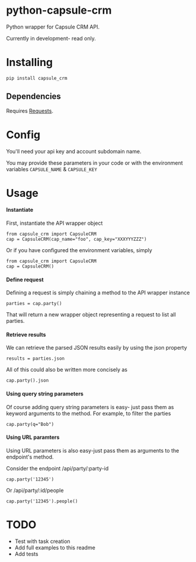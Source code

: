 python-capsule-crm
==================

Python wrapper for Capsule CRM API.

Currently in development- read only.


Installing
==========

`pip install capsule_crm`

Dependencies
------------

Requires [Requests](http://docs.python-requests.org/en/latest/).


Config
======

You'll need your api key and account subdomain name.

You may provide these parameters in your code or with the environment variables
`CAPSULE_NAME` &amp; `CAPSULE_KEY`


Usage
=====

#### Instantiate ####

First, instantiate the API wrapper object

    from capsule_crm import CapsuleCRM
    cap = CapsuleCRM(cap_name="foo", cap_key="XXXYYYZZZ")

Or if you have configured the environment variables, simply

    from capsule_crm import CapsuleCRM
    cap = CapsuleCRM()

#### Define request ####

Defining a request is simply chaining a method to the API wrapper instance

    parties = cap.party()

That will return a new wrapper object representing a request to list all parties.

#### Retrieve results ####

We can retrieve the parsed JSON results easily by using the json property

    results = parties.json

All of this could also be written more concisely as

    cap.party().json

#### Using query string parameters ####

Of course adding query string parameters is easy- just pass them as keyword arguments
to the method. For example, to filter the parties

    cap.party(q="Bob")

#### Using URL paramters ####

Using URL parameters is also easy-just pass them as arguments to the endpoint's method.

Consider the endpoint /api/party/:party-id

    cap.party('12345')

Or /api/party/:id/people

    cap.party('12345').people()


TODO
====

 + Test with task creation
 + Add full examples to this readme
 + Add tests

